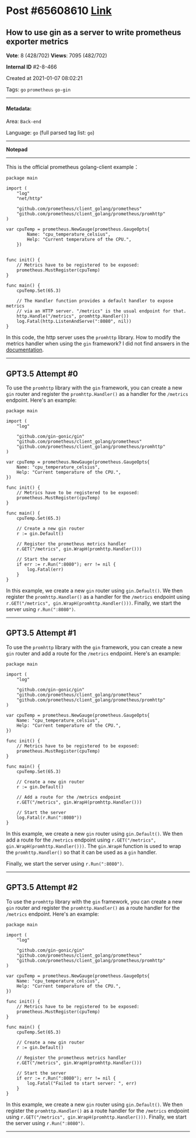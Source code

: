 
# Post \#65608610 [Link](https://stackoverflow.com/questions/65608610/)

## How to use gin as a server to write prometheus exporter metrics

**Vote**: 8 (428/702) **Views**: 7095 (482/702) 

**Internal ID** \#2-8-466

Created at 2021-01-07 08:02:21

Tags: `go` `prometheus` `go-gin`

----------

#### Metadata:

Area: `Back-end`

Language: `go` (full parsed tag list: `go`)

----------

**Notepad**


----------

This is the official prometheus golang-client example：
```
package main

import (
    "log"
    "net/http"

    "github.com/prometheus/client_golang/prometheus"
    "github.com/prometheus/client_golang/prometheus/promhttp"
)

var cpuTemp = prometheus.NewGauge(prometheus.GaugeOpts{
        Name: "cpu_temperature_celsius",
        Help: "Current temperature of the CPU.",
    })


func init() {
    // Metrics have to be registered to be exposed:
    prometheus.MustRegister(cpuTemp)
}

func main() {
    cpuTemp.Set(65.3)

    // The Handler function provides a default handler to expose metrics
    // via an HTTP server. "/metrics" is the usual endpoint for that.
    http.Handle("/metrics", promhttp.Handler())
    log.Fatal(http.ListenAndServe(":8080", nil))
}
```

In this code, the http server uses the `promhttp` library.
How to modify the metrics handler when using the `gin` framework? I did not find answers in the [documentation](https://pkg.go.dev/github.com/prometheus/client_golang/prometheus).


----------
        
## GPT3.5 Attempt \#0

To use the `promhttp` library with the `gin` framework, you can create a new `gin` router and register the `promhttp.Handler()` as a handler for the `/metrics` endpoint. Here's an example:

```
package main

import (
    "log"

    "github.com/gin-gonic/gin"
    "github.com/prometheus/client_golang/prometheus"
    "github.com/prometheus/client_golang/prometheus/promhttp"
)

var cpuTemp = prometheus.NewGauge(prometheus.GaugeOpts{
    Name: "cpu_temperature_celsius",
    Help: "Current temperature of the CPU.",
})

func init() {
    // Metrics have to be registered to be exposed:
    prometheus.MustRegister(cpuTemp)
}

func main() {
    cpuTemp.Set(65.3)

    // Create a new gin router
    r := gin.Default()

    // Register the prometheus metrics handler
    r.GET("/metrics", gin.WrapH(promhttp.Handler()))

    // Start the server
    if err := r.Run(":8080"); err != nil {
        log.Fatal(err)
    }
}
```

In this example, we create a new `gin` router using `gin.Default()`. We then register the `promhttp.Handler()` as a handler for the `/metrics` endpoint using `r.GET("/metrics", gin.WrapH(promhttp.Handler()))`. Finally, we start the server using `r.Run(":8080")`.

--------

## GPT3.5 Attempt \#1

To use the `promhttp` library with the `gin` framework, you can create a new `gin` router and add a route for the `/metrics` endpoint. Here's an example:

```
package main

import (
    "log"

    "github.com/gin-gonic/gin"
    "github.com/prometheus/client_golang/prometheus"
    "github.com/prometheus/client_golang/prometheus/promhttp"
)

var cpuTemp = prometheus.NewGauge(prometheus.GaugeOpts{
    Name: "cpu_temperature_celsius",
    Help: "Current temperature of the CPU.",
})

func init() {
    // Metrics have to be registered to be exposed:
    prometheus.MustRegister(cpuTemp)
}

func main() {
    cpuTemp.Set(65.3)

    // Create a new gin router
    r := gin.Default()

    // Add a route for the /metrics endpoint
    r.GET("/metrics", gin.WrapH(promhttp.Handler()))

    // Start the server
    log.Fatal(r.Run(":8080"))
}
```

In this example, we create a new `gin` router using `gin.Default()`. We then add a route for the `/metrics` endpoint using `r.GET("/metrics", gin.WrapH(promhttp.Handler()))`. The `gin.WrapH` function is used to wrap the `promhttp.Handler()` so that it can be used as a `gin` handler.

Finally, we start the server using `r.Run(":8080")`.

--------

## GPT3.5 Attempt \#2

To use the `promhttp` library with the `gin` framework, you can create a new `gin` router and register the `promhttp.Handler()` as a route handler for the `/metrics` endpoint. Here's an example:

```
package main

import (
    "log"

    "github.com/gin-gonic/gin"
    "github.com/prometheus/client_golang/prometheus"
    "github.com/prometheus/client_golang/prometheus/promhttp"
)

var cpuTemp = prometheus.NewGauge(prometheus.GaugeOpts{
    Name: "cpu_temperature_celsius",
    Help: "Current temperature of the CPU.",
})

func init() {
    // Metrics have to be registered to be exposed:
    prometheus.MustRegister(cpuTemp)
}

func main() {
    cpuTemp.Set(65.3)

    // Create a new gin router
    r := gin.Default()

    // Register the prometheus metrics handler
    r.GET("/metrics", gin.WrapH(promhttp.Handler()))

    // Start the server
    if err := r.Run(":8080"); err != nil {
        log.Fatal("Failed to start server: ", err)
    }
}
```

In this example, we create a new `gin` router using `gin.Default()`. We then register the `promhttp.Handler()` as a route handler for the `/metrics` endpoint using `r.GET("/metrics", gin.WrapH(promhttp.Handler()))`. Finally, we start the server using `r.Run(":8080")`.

--------
